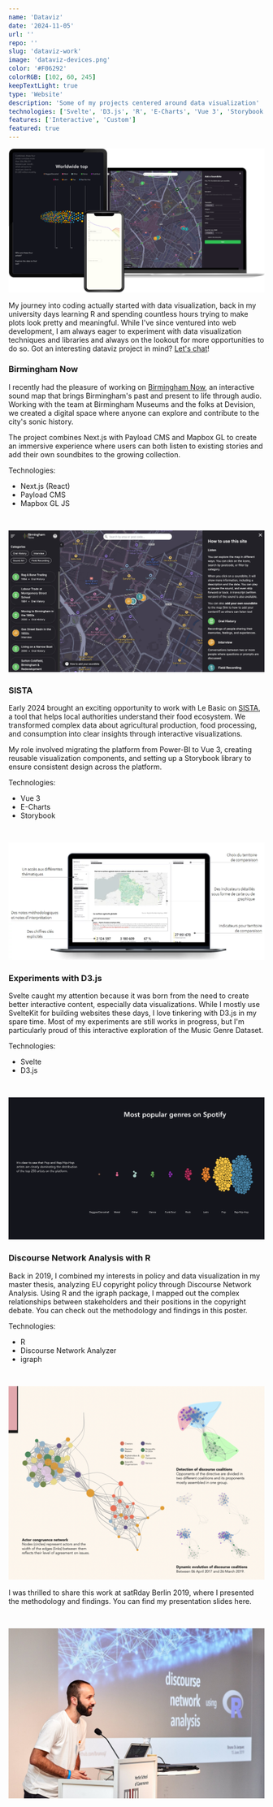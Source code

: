 ```yaml
---
name: 'Dataviz'
date: '2024-11-05'
url: ''
repo: ''
slug: 'dataviz-work'
image: 'dataviz-devices.png'
color: '#F06292'
colorRGB: [102, 60, 245]
keepTextLight: true
type: 'Website'
description: 'Some of my projects centered around data visualization'
technologies: ['Svelte', 'D3.js', 'R', 'E-Charts', 'Vue 3', 'Storybook']
features: ['Interactive', 'Custom']
featured: true
---
```


<script>
  import ExternalLink from '$lib/components/Link/ExternalLink.svelte';
  import Link from '$lib/components/Link/Link.svelte';  
</script>

![Dataviz Devices](../../assets/images/dataviz-devices.png)

My journey into coding actually started with data visualization, back in my university days learning R and spending countless hours trying to make plots look pretty and meaningful. While I've since ventured into web development, I am always eager to experiment with data visualization techniques and libraries and always on the lookout for more opportunities to do so. Got an interesting dataviz project in mind? [Let's chat](/#contact)!

### Birmingham Now

I recently had the pleasure of working on [Birmingham Now](https://brumnow.birminghammuseums.org.uk/), an interactive sound map that brings Birmingham's past and present to life through audio. Working with the team at Birmingham Museums and the folks at Devision, we created a digital space where anyone can explore and contribute to the city's sonic history.

The project combines Next.js with Payload CMS and Mapbox GL to create an immersive experience where users can both listen to existing stories and add their own soundbites to the growing collection.

Technologies:

- Next.js (React)
- Payload CMS
- Mapbox GL JS

<br/>

![Birmingham Now ](../../assets/images/bnow-screen.jpg)

### SISTA

Early 2024 brought an exciting opportunity to work with Le Basic on [SISTA](https://lebasic.com/productions/nos-outils#Sista), a tool that helps local authorities understand their food ecosystem. We transformed complex data about agricultural production, food processing, and consumption into clear insights through interactive visualizations.

My role involved migrating the platform from Power-BI to Vue 3, creating reusable visualization components, and setting up a Storybook library to ensure consistent design across the platform.

Technologies:

- Vue 3
- E-Charts
- Storybook

<br/>

![SISTA Dataviz](../../assets/images/sista-screen.png)

### Experiments with D3.js

Svelte caught my attention because it was born from the need to create better interactive content, especially data visualizations. While I mostly use SvelteKit for building websites these days, I love tinkering with D3.js in my spare time. Most of my experiments are still works in progress, but I'm particularly proud of this <ExternalLink href="https://mgd.landozone.net/">interactive exploration of the Music Genre Dataset</ExternalLink>.

Technologies:

- Svelte
- D3.js

<br/>

![MGD Dataviz](../../assets/images/mgd-screen.png)

### Discourse Network Analysis with R

Back in 2019, I combined my interests in policy and data visualization in my master thesis, analyzing EU copyright policy through Discourse Network Analysis. Using R and the igraph package, I mapped out the complex relationships between stakeholders and their positions in the copyright debate. You can check out the methodology and findings in this <ExternalLink href="https://www.dropbox.com/scl/fi/xm1hgfjvmtk6xcijsg79l/STJACQUES-BRUNO_MT-poster_bg_web.pdf?rlkey=odz4r3ecdnt8vlcxc9icsct12&dl=0">poster</ExternalLink>.

Technologies:

- R
- Discourse Network Analyzer
- igraph

<br/>

![DNA Network](../../assets/images/brunosj_dna-copyright_networks.png)

I was thrilled to share this work at satRday Berlin 2019, where I presented the methodology and findings. You can find my presentation slides <ExternalLink href="https://www.dropbox.com/scl/fi/vkrsbx3chenzis5anmlr6/satRday2019_St-Jacques_DNA.pdf?rlkey=hy4f7wkmqu8wcprap2yhwd5c3&dl=0">here</ExternalLink>.

<br/>

![satRday 2019](../../assets/images/satRday2019.jpg)
